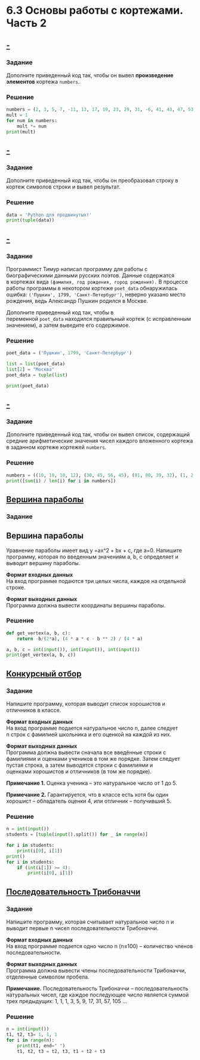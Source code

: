 # 6.3 Основы работы с кортежами. Часть 2
## [-](https://stepik.org/lesson/443990/step/4?unit=434154)
### Задание
Дополните приведенный код так, чтобы он вывел **произведение элементов** кортежа `numbers`.

### Решение
```python
numbers = (2, 3, 5, 7, -11, 13, 17, 19, 23, 29, 31, -6, 41, 43, 47, 53, 59, 61, -96, 71, 1000, -1)
mult = 1
for num in numbers:
    mult *= num
print(mult)
```

## [-](https://stepik.org/lesson/443990/step/5?unit=434154)
### Задание
Дополните приведенный код так, чтобы он преобразовал строку в кортеж символов строки и вывел результат.

### Решение
```python
data = 'Python для продвинутых!'
print(tuple(data))
```

## [-](https://stepik.org/lesson/443990/step/6?unit=434154)
### Задание
Программист Тимур написал программу для работы с биографическими данными русских поэтов. Данные содержатся в кортежах вида `(фамилия, год рождения, город рождения).` В процессе работы программы в некотором кортеже `poet_data` обнаружилась ошибка: `('Пушкин', 1799, 'Санкт-Петербург')`, неверно указано место рождения, ведь Александр Пушкин родился в Москве.

Дополните приведенный код так, чтобы в переменной `poet_data` находился правильный кортеж (с исправленным значением), а затем выведите его содержимое.

### Решение
```python
poet_data = ('Пушкин', 1799, 'Санкт-Петербург')

list = list(poet_data)
list[2] = "Москва"
poet_data = tuple(list)

print(poet_data)
```

## [-](https://stepik.org/lesson/443990/step/7?unit=434154)
### Задание
Дополните приведенный код так, чтобы он вывел список, содержащий средние арифметические значения чисел каждого вложенного кортежа в заданном кортеже кортежей `numbers`.

### Решение
```python
numbers = ((10, 10, 10, 12), (30, 45, 56, 45), (81, 80, 39, 32), (1, 2, 3, 4), (90, 10))
print([sum(i) / len(i) for i in numbers])
```

## [Вершина параболы](https://stepik.org/lesson/443990/step/8?unit=434154)
### Задание
## Вершина параболы
Уравнение параболы имеет вид y =ax^2 + bx + c, где a=0. Напишите программу, которая по введенным значениям a, b, c определяет и выводит вершину параболы.

**Формат входных данных**  
На вход программе подаются три целых числа, каждое на отдельной строке.

**Формат выходных данных**  
Программа должна вывести координаты вершины параболы.

### Решение
```python
def get_vertex(a, b, c):
    return -b/(2*a), (4 * a * c - b ** 2) / (4 * a)

a, b, c = int(input()), int(input()), int(input())
print(get_vertex(a, b, c))
```

## [Конкурсный отбор](https://stepik.org/lesson/443990/step/9?unit=434154)
### Задание
Напишите программу, которая выводит список хорошистов и отличников в классе.

**Формат входных данных**  
На вход программе подается натуральное число n, далее следует n строк с фамилией школьника и его оценкой на каждой из них.

**Формат выходных данных**  
Программа должна вывести сначала все введённые строки с фамилиями и оценками учеников в том же порядке. Затем следует пустая строка, а затем выводятся строки с фамилиями и оценками хорошистов и отличников (в том же порядке).

**Примечание 1.** Оценка ученика – это натуральное число от 1 до 5.

**Примечание 2.** Гарантируется, что в классе есть хотя бы один хорошист – обладатель оценки 4, или отличник – получивший 5.

### Решение
```python
n = int(input())
students = [tuple(input().split()) for _ in range(n)]

for i in students:
    print(i[0], i[1])
print()
for i in students:
    if (int(i[1]) >= 4):
        print(i[0], i[1])
```

## [Последовательность Трибоначчи](https://stepik.org/lesson/443990/step/15?unit=434154)
### Задание
Напишите программу, которая считывает натуральное число n и выводит первые n чисел последовательности Трибоначчи.

**Формат входных данных**  
На вход программе подается одно число n (n≤100) – количество членов последовательности.

**Формат выходных данных**  
Программа должна вывести члены последовательности Трибоначчи, отделенные символом пробела.

**Примечание.** Последовательность Трибоначчи – последовательность натуральных чисел, где каждое последующее число является суммой трех предыдущих:
1, 1, 1, 3, 5, 9, 17, 31, 57, 105 …

### Решение
```python
n = int(input())
t1, t2, t3= 1, 1, 1
for i in range(n):
    print(t1, end=" ")
    t1, t2, t3 = t2, t3, t1 + t2 + t3
```